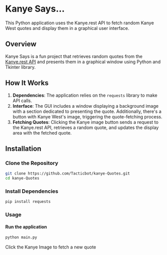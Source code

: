 # Kanye Says...

This Python application uses the Kanye.rest API to fetch random Kanye West quotes and display them in a graphical user interface.

## Overview

Kanye Says is a fun project that retrieves random quotes from the [Kanye.rest API](https://kanye.rest/) and presents them in a graphical window using Python and Tkinter library.

## How It Works

1. **Dependencies**: The application relies on the `requests` library to make API calls.
2. **Interface**: The GUI includes a window displaying a background image with a section dedicated to presenting the quote. Additionally, there's a button with Kanye West's image, triggering the quote-fetching process.
3. **Fetching Quotes**: Clicking the Kanye image button sends a request to the Kanye.rest API, retrieves a random quote, and updates the display area with the fetched quote.

## Installation

### Clone the Repository

```bash
git clone https://github.com/Tacticbot/kanye-Quotes.git
cd kanye-Quotes
```

### Install Dependencies

```bash
pip install requests
```

### Usage

#### Run the application

```bash
python main.py
```
Click the Kanye Image to fetch a new quote


